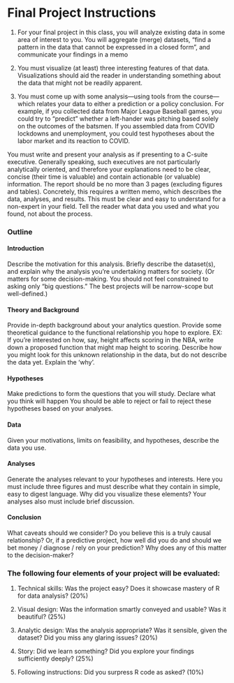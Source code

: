 # Final Project Instructions
1. For your final project in this class, you will analyze existing data in some area of interest to you. You will aggregate (merge) datasets, “find a pattern in the data that cannot be expressed in a closed form”, and communicate your findings in a memo

2. You must visualize (at least) three interesting features of that data. Visualizations should aid the reader in understanding something about the data that might not be readily apparent.

3. You must come up with some analysis—using tools from the course—which relates your data to either a prediction or a policy conclusion. For example, if you collected data from Major League Baseball games, you could try to “predict” whether a left-hander was pitching based solely on the outcomes of the batsmen. If you assembled data from COVID lockdowns and unemployment, you could test hypotheses about the labor market and its reaction to COVID.

You must write and present your analysis as if presenting to a C-suite executive. Generally speaking, such executives are not particularly analytically oriented, and therefore your explanations need to be clear, concise (their time is valuable) and contain actionable (or valuable) information. The report should be no more than 3 pages (excluding figures and tables). Concretely, this requires a written memo, which describes the data, analyses, and results. This must be clear and easy to understand for a non-expert in your field. Tell the reader what data you used and what you found, not about the process.

### Outline

#### Introduction
Describe the motivation for this analysis. Briefly describe the dataset(s), and explain why the analysis you’re undertaking matters for society. (Or matters for some decision-making. You should not feel constrained to asking only “big questions.” The best projects will be narrow-scope but well-defined.) 

#### Theory and Background
Provide in-depth background about your analytics question. Provide some theoretical guidance to the functional relationship you hope to explore. EX: If you’re interested on how, say, height affects scoring in the NBA, write down a proposed function that might map height to scoring. Describe how you might look for this unknown relationship in the data, but do not describe the data yet. Explain the ‘why’.

#### Hypotheses
Make predictions to form the questions that you will study. Declare what you think will happen You should be able to reject or fail to reject these hypotheses based on your analyses. 

#### Data
Given your motivations, limits on feasibility, and hypotheses, describe the data you use. 

#### Analyses
Generate the analyses relevant to your hypotheses and interests. Here you must include three figures and must describe what they contain in simple, easy to digest language. Why did you visualize these elements? Your analyses also must include brief discussion.

#### Conclusion
What caveats should we consider? Do you believe this is a truly causal relationship? Or, if a predictive project, how well did you do and should we bet money / diagnose / rely on your prediction? Why does any of this matter to the decision-maker?


### The following four elements of your project will be evaluated:

1. Technical skills: Was the project easy? Does it showcase mastery of R for data analysis? (20%)

2. Visual design: Was the information smartly conveyed and usable? Was it beautiful? (25%)

3. Analytic design: Was the analysis appropriate? Was it sensible, given the dataset? Did you miss any glaring issues? (20%)

4. Story: Did we learn something? Did you explore your findings sufficiently deeply? (25%)

5. Following instructions: Did you surpress R code as asked? (10%)
